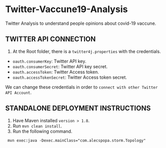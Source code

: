 # Twitter-Vaccune19-Analysis

Twitter Analysis to understand people opinions about covid-19 vaccune.

## TWITTER API CONNECTION

1. At the Root folder, there is a `twitter4j.properties` with the credentials.

- `oauth.consumerKey`: Twitter API key.
- `oauth.consumerSecret`: Twitter API key secret.
- `oauth.accessToken`: Twitter Access token.
- `oauth.accessTokenSecret`: Twitter Access token secret.

We can change these credentials in order to `connect with other Twitter API Account`.

## STANDALONE DEPLOYMENT INSTRUCTIONS

1. Have Maven installed `version > 1.8`.
2. Run `mvn clean install`.
3. Run the following command.

```
 mvn exec:java -Dexec.mainClass="com.alecspopa.storm.Topology"
```